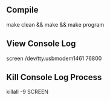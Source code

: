 ## Compile
make clean && make && make program

## View Console Log
screen /dev/tty.usbmodem1461 76800 

## Kill Console Log Process
killall -9 SCREEN